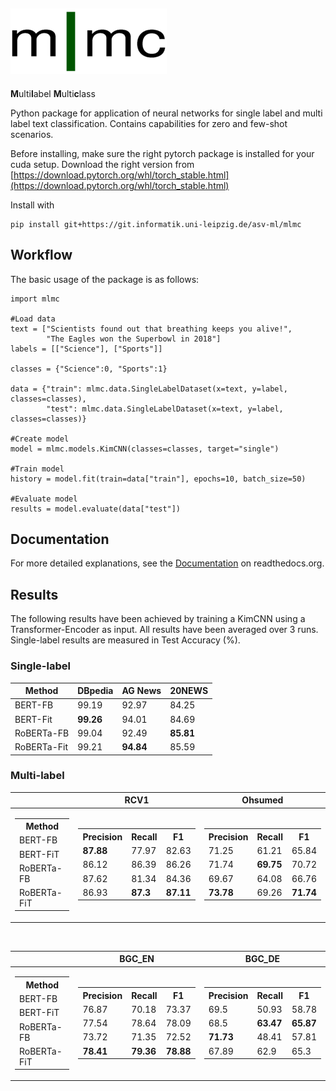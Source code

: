 
![](mlmc-logo.png)
---

**M**ulti**l**abel **M**ulti**c**lass

Python package for application of neural networks for single label and multi label text classification.
Contains capabilities for zero and few-shot scenarios.


Before installing, make sure the right pytorch package is installed
for your cuda setup. Download the right version from
[https://download.pytorch.org/whl/torch_stable.html](https://download.pytorch.org/whl/torch_stable.html)

Install with
```
pip install git+https://git.informatik.uni-leipzig.de/asv-ml/mlmc
```
## Workflow

The basic usage of the package is as follows:

```
import mlmc

#Load data
text = ["Scientists found out that breathing keeps you alive!",
        "The Eagles won the Superbowl in 2018"]
labels = [["Science"], ["Sports"]]

classes = {"Science":0, "Sports":1}

data = {"train": mlmc.data.SingleLabelDataset(x=text, y=label, classes=classes),
        "test": mlmc.data.SingleLabelDataset(x=text, y=label, classes=classes)}

#Create model
model = mlmc.models.KimCNN(classes=classes, target="single")

#Train model
history = model.fit(train=data["train"], epochs=10, batch_size=50)

#Evaluate model
results = model.evaluate(data["test"])
```


## Documentation
For more detailed explanations, see the [Documentation](https://mlmc-docs.readthedocs.io/en/latest/contents.html) on readthedocs.org.

## Results

The following results have been achieved by training a KimCNN using a Transformer-Encoder as input. All results have been averaged over 3 runs. Single-label results are measured in Test Accuracy (%).

### Single-label

| Method      | DBpedia     | AG News     | 20NEWS
| ----------- | ----------- | ----------- | -----------
| BERT-FB     | 99.19       | 92.97       | 84.25
| BERT-Fit    | **99.26**   | 94.01       | 84.69
| RoBERTa-FB  | 99.04       | 92.49       | **85.81**
| RoBERTa-Fit | 99.21       | **94.84**   | 85.59

### Multi-label

|              | RCV1        | Ohsumed    |
|--------------|-------------|------------|
|<table><tr><th>Method</th></tr><tr><td>BERT-FB</td></tr><td>BERT-FiT</td><tr></tr><td>RoBERTa-FB</td><tr></tr><td>RoBERTa-FiT</td><tr></tr></table>|<table><tr><th>Precision</th><th>Recall</th><th>F1</th></tr><tr><td>**87.88**</td><td>77.97</td><td>82.63</td></tr><tr><td>86.12</td><td>86.39</td><td>86.26</td></tr><tr><td>87.62</td><td>81.34</td><td>84.36</td></tr><tr><td>86.93</td><td>**87.3**</td><td>**87.11**</td></tr></table>|<table><tr><th>Precision</th><th>Recall</th><th>F1</th></tr><tr><td>71.25</td><td>61.21</td><td>65.84</td></tr><tr><td>71.74</td><td>**69.75**</td><td>70.72</td></tr><tr><td>69.67</td><td>64.08</td><td>66.76</td></tr><tr><td>**73.78**</td><td>69.26</td><td>**71.74**</td></tr></table>|

<br>

|              | BGC_EN      | BGC_DE     |
|--------------|-------------|------------|
|<table><tr><th>Method</th></tr><tr><td>BERT-FB</td></tr><td>BERT-FiT</td><tr></tr><td>RoBERTa-FB</td><tr></tr><td>RoBERTa-FiT</td><tr></tr></table>|<table><tr><th>Precision</th><th>Recall</th><th>F1</th></tr><tr><td>76.87</td><td>70.18</td><td>73.37</td></tr><tr><td>77.54</td><td>78.64</td><td>78.09</td></tr><tr><td>73.72</td><td>71.35</td><td>72.52</td></tr><tr><td>**78.41**</td><td>**79.36**</td><td>**78.88**</td></tr></table>|<table><tr><th>Precision</th><th>Recall</th><th>F1</th></tr><tr><td>69.5</td><td>50.93</td><td>58.78</td></tr><tr><td>68.5</td><td>**63.47**</td><td>**65.87**</td></tr><tr><td>**71.73**</td><td>48.41</td><td>57.81</td></tr><tr><td>67.89</td><td>62.9</td><td>65.3</td></tr></table>|
